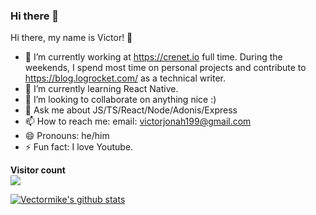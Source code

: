 ### Hi there 👋

Hi there, my name is Victor! 👋
- 🔭 I’m currently working at https://crenet.io full time. During the weekends, I spend most time on personal projects and contribute to https://blog.logrocket.com/ as a technical writer.
- 🌱 I’m currently learning React Native.
- 👯 I’m looking to collaborate on anything nice :)
- 💬 Ask me about JS/TS/React/Node/Adonis/Express
- 📫 How to reach me: email: victorjonah199@gmail.com
- 😄 Pronouns: he/him
- ⚡ Fun fact: I love Youtube.



<p align="left"> 
  <b>Visitor count</b><br>
  <img src="https://profile-counter.glitch.me/Vectormike/count.svg" />
</p>


[![Vectormike's github stats](https://github-readme-stats.vercel.app/api?username=vectormike&show_icons=true&theme=dracula)](https://github.com/vectormike/github-readme-stats)
